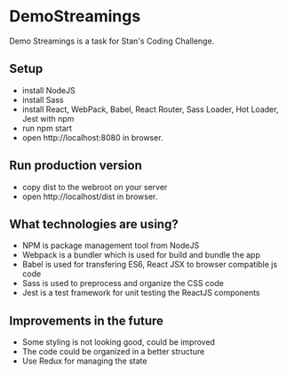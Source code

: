 # DemoStreamings
Demo Streamings is a task for Stan's Coding Challenge.

## Setup
* install NodeJS
* install Sass 
* install React, WebPack, Babel, React Router, Sass Loader, Hot Loader, Jest with npm
* run npm start
* open http://localhost:8080 in browser.

## Run production version
* copy dist to the webroot on your server
* open http://localhost/dist in browser.

## What technologies are using?
* NPM is package management tool from NodeJS
* Webpack is a bundler which is used for build and bundle the app
* Babel is used for transfering ES6, React JSX to browser compatible js code
* Sass is used to preprocess and organize the CSS code
* Jest is a test framework for unit testing the ReactJS components

## Improvements in the future
* Some styling is not looking good, could be improved
* The code could be organized in a better structure
* Use Redux for managing the state
